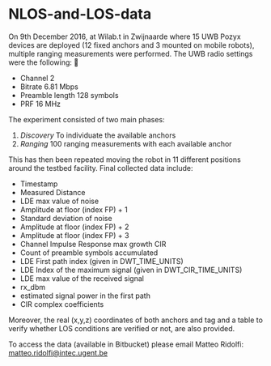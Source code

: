# NLOS-and-LOS-data
 On 9th December 2016, at Wilab.t in Zwijnaarde where 15 UWB Pozyx devices are deployed (12 fixed anchors and 3 mounted on mobile robots), multiple ranging measurements were performed. The UWB radio settings were the following: 

* Channel 2 
* Bitrate 6.81 Mbps 
* Preamble length 128 symbols 
* PRF 16 MHz 

The experiment consisted of two main phases: 
1. _Discovery_ To individuate the available anchors 
2. _Ranging_ 100 ranging measurements with each available anchor 

This has then been repeated moving the robot in 11 different positions around the testbed facility. 
Final collected data include: 
* Timestamp 
* Measured Distance 
* LDE max value of noise 
* Amplitude at floor (index FP) + 1 
* Standard deviation of noise 
* Amplitude at floor (index FP) + 2 
* Amplitude at floor (index FP) + 3 
* Channel Impulse Response max growth CIR 
* Count of preamble symbols accumulated 
* LDE First path index (given in DWT_TIME_UNITS) 
* LDE Index of the maximum signal (given in DWT_CIR_TIME_UNITS) 
* LDE max value of the received signal 
* rx_dbm 
* estimated signal power in the first path 
* CIR complex coefficients 

Moreover, the real (x,y,z) coordinates of both anchors and tag and a table to verify whether LOS conditions are verified or not, are also provided. 

To access the data (available in Bitbucket) please email Matteo Ridolfi: matteo.ridolfi@intec.ugent.be 
